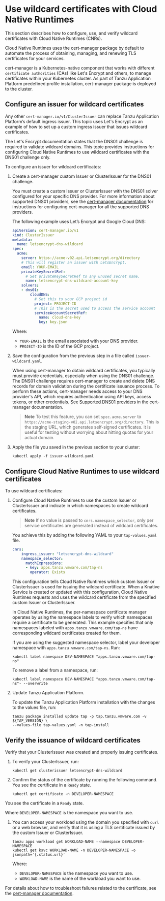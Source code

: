# Use wildcard certificates with Cloud Native Runtimes

This section describes how to configure, use, and verify wildcard certificates with Cloud Native
Runtimes (CNRs).

Cloud Native Runtimes uses the cert-manager package by default to automate the process of obtaining,
managing, and renewing TLS certificates for your services.

cert-manager is a Kubernetes-native component that works with different `certificate authorities`
(CAs) like Let's Encrypt and others, to manage certificates within your Kubernetes cluster. As part
of Tanzu Application Platform predefined profile installation, cert-manager package is deployed to
the cluster.

## <a id="config-wildcard-issuer"></a> Configure an issuer for wildcard certificates

Any other `cert-manager.io/v1/ClusterIssuer` can replace Tanzu Application Platform’s default
ingress issuer. This topic uses Let's Encrypt as an example of how to set up a custom ingress issuer
that issues wildcard certificates.

The Let's Encrypt documentation states that the DNS01 challenge is required to validate wildcard
domains. This topic provides instructions for configuring Cloud Native Runtimes to use wildcard
certificates with the DNS01 challenge only.

To configure an issuer for wildcard certificates:

1. Create a cert-manager custom Issuer or ClusterIssuer for the DNS01 challenge.

   You must create a custom Issuer or ClusterIssuer with the DNS01 solver configured for your
   specific DNS provider. For more information about supported DNS01 providers, see the
   [cert-manager documentation](https://cert-manager.io/docs/configuration/acme/dns01/#supported-dns01-providers)
   for instructions for configuring cert-manager for all the supported DNS providers.

   The following example uses Let’s Encrypt and Google Cloud DNS:

    ```yaml
    apiVersion: cert-manager.io/v1
    kind: ClusterIssuer
    metadata:
      name: letsencrypt-dns-wildcard
    spec:
      acme:
        server: https://acme-v02.api.letsencrypt.org/directory
        # This will register an issuer with LetsEncrypt.
        email: YOUR-EMAIL
        privateKeySecretRef:
          # Set privateKeySecretRef to any unused secret name.
          name: letsencrypt-dns-wildcard-account-key
        solvers:
        - dns01:
            cloudDNS:
              # Set this to your GCP project id
              project: PROJECT-ID
              # This is the secret used to access the service account
              serviceAccountSecretRef:
                name: cloud-dns-key
                key: key.json
    ```

   Where:

   - `YOUR-EMAIL` is the email associated with your DNS provider.
   - `PROJECT-ID` is the ID of the GCP project.

1. Save the configuration from the previous step in a file called `issuer-wildcard.yaml`.

   When using cert-manager to obtain wildcard certificates, you typically must provide credentials,
   especially when using the DNS01 challenge. The DNS01 challenge requires cert-manager to create
   and delete DNS records for domain validation during the certificate issuance process. To perform
   these actions, cert-manager needs access to your DNS provider's API, which requires
   authentication using API keys, access tokens, or other credentials. See
   [Supported DNS01 providers](https://cert-manager.io/docs/configuration/acme/dns01/#supported-dns01-providers)
   in the cert-manager documentation.

   > **Note** To test this feature, you can set `spec.acme.server` to
   > `https://acme-staging-v02.api.letsencrypt.org/directory`. This is the staging URL, which
   > generates self-signed certificates. It is useful for testing without worrying about hitting
   > quotas for your actual domain.

1. Apply the file you saved in the previous section to your cluster:

   ```console
   kubectl apply -f issuer-wildcard.yaml
   ```

## <a id="use-wildcard-issuer"></a> Configure Cloud Native Runtimes to use wildcard certificates

To use wildcard certificates:

1. Configure Cloud Native Runtimes to use the custom Issuer or ClusterIssuer and indicate in which
   namespaces to create wildcard certificates.

   > **Note** If no value is passed to `cnrs.namespace_selector`, only per service certificates are
   > generated instead of wildcard certificates.

   You achieve this by adding the following YAML to your `tap-values.yaml` file.

    ```yaml
    cnrs:
        ingress_issuer: "letsencrypt-dns-wildcard"
        namespace_selector:
          matchExpressions:
          - key: apps.tanzu.vmware.com/tap-ns
            operator: Exists
    ```

   This configuration tells Cloud Native Runtimes which custom Issuer or ClusterIssuer is used for
   issuing the wildcard certificate. When a Knative Service is created or updated with this
   configuration, Cloud Native Runtimes requests and uses the wildcard certificate from the
   specified custom Issuer or ClusterIssuer.

   In Cloud Native Runtimes, the per-namespace certificate manager operates by using the namespace
   labels to verify which namespaces require a certificate to be generated. This example specifies
   that only namespaces labeled with `apps.tanzu.vmware.com/tap-ns` have corresponding wildcard
   certificates created for them.

   If you are using the suggested namespace selector, label your developer namespace with
   `apps.tanzu.vmware.com/tap-ns`. Run:

   ```console
   kubectl label namespace DEV-NAMESPACE "apps.tanzu.vmware.com/tap-ns"
   ```

   To remove a label from a namespace, run:

   ```console
   kubectl label namespace DEV-NAMESPACE "apps.tanzu.vmware.com/tap-ns"- --overwrite
   ```

1. Update Tanzu Application Platform.

   To update the Tanzu Application Platform installation with the changes to the values file, run:

   ```console
   tanzu package installed update tap -p tap.tanzu.vmware.com -v ${TAP_VERSION} \
   --values-file tap-values.yaml -n tap-install
   ```

## <a id="verify-wildcard"></a> Verify the issuance of wildcard certificates

Verify that your ClusterIssuer was created and properly issuing certificates.

1. To verify your ClusterIssuer, run:

   ```console
   kubectl get clusterissuer letsencrypt-dns-wildcard
   ```

1. Confirm the status of the certificate by running the following command. You see the certificate
   in a `Ready` state.

   ```console
   kubectl get certificate -n DEVELOPER-NAMESPACE
   ```

  You see the certificate in a `Ready` state.

  Where `DEVELOPER-NAMESPACE` is the namespace you want to use.

1. You can access your workload using the domain you specified with `curl` or a web browser, and
   verify that it is using a TLS certificate issued by the custom Issuer or ClusterIssuer.

   ```console
   tanzu apps workload get WORKLOAD-NAME --namespace DEVELOPER-NAMESPACE
   kubectl get ksvc WORKLOAD-NAME -n DEVELOPER-NAMESPACE -o jsonpath='{.status.url}'
   ```

   Where:

   - `DEVELOPER-NAMESPACE` is the namespace you want to use.
   - `WORKLOAD-NAME` is the name of the workload you want to use.

For details about how to troubleshoot failures related to the certificate,
see the [cert-manager documentation](https://cert-manager.io/docs/troubleshooting).
